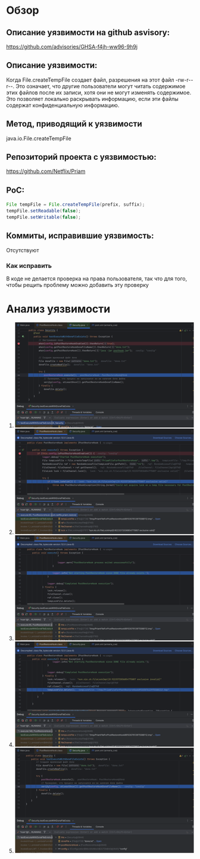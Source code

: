 # Обзор #

## Описание уязвимости на github asvisory: ##
https://github.com/advisories/GHSA-f4jh-ww96-9h9j

## Описание уязвимости: ##
Когда File.createTempFile создает файл, разрешения на этот файл -rw-r--r--. Это означает, что другие пользователи могут читать содержимое этих файлов после их записи, хотя они не могут изменять содержимое. Это позволяет локально раскрывать информацию, если эти файлы содержат конфиденциальную информацию.

## Метод, приводящий к уязвимости ##
java.io.File.createTempFile

## Репозиторий проекта с уязвимостью: ##
https://github.com/Netflix/Priam

## PoC: ##
~~~java
File tempFile = File.createTempFile(prefix, suffix);
tempFile.setReadable(false);
tempFile.setWritable(false);
~~~

## Коммиты, исправившие уязвимость: ##
Отсутствуют

### Как исправить ###
В коде не делается проверка на права пользователя, так что для того, чтобы рещить проблему можно добавить эту проверку

# Анализ уязвимости #
1) ![1](1.png)
2) ![2](2.png)
3) ![3](3.png)
4) ![4](4.png)
5) ![5](5.png)
